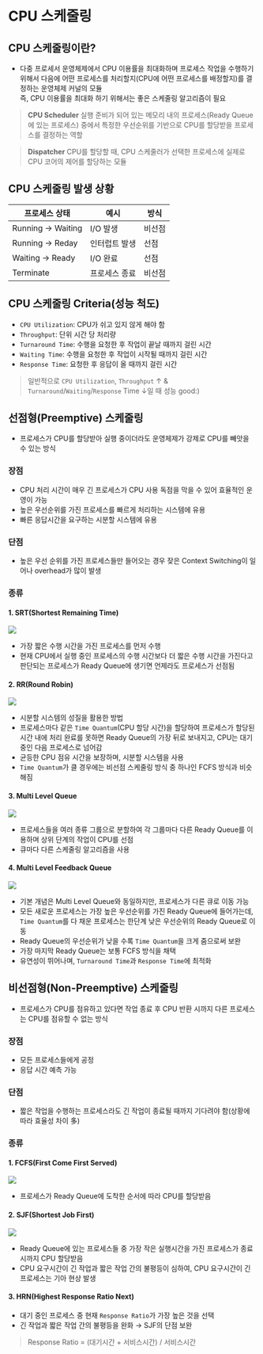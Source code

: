 # CPU 스케줄링
## CPU 스케줄링이란?
- 다중 프로세서 운영체제에서 CPU 이용률을 최대화하며 프로세스 작업을 수행하기 위해서 다음에 어떤 프로세스를 처리할지(CPU에 어떤 프로세스를 배정할지)를 결정하는 운영체제 커널의 모듈  
즉, CPU 이용률을 최대화 하기 위해서는 좋은 스케줄링 알고리즘이 필요  

> __CPU Scheduler__
실행 준비가 되어 있는 메모리 내의 프로세스(Ready Queue에 있는 프로세스) 중에서 특정한 우선순위를 기반으로 CPU를 할당받을 프로세스를 결정하는 역할

> __Dispatcher__
CPU를 할당할 때, CPU 스케줄러가 선택한 프로세스에 실제로 CPU 코어의 제어를 할당하는 모듈

## CPU 스케줄링 발생 상황
|프로세스 상태|예시|방식|
|---|---|---|
|Running → Waiting|I/O 발생|비선점|
|Running → Reday|인터럽트 발생|선점|
|Waiting → Ready|I/O 완료|선점|
|Terminate|프로세스 종료|비선점|

## CPU 스케줄링 Criteria(성능 척도)
- ```CPU Utilization```: CPU가 쉬고 있지 않게 해야 함
- ```Throughput```: 단위 시간 당 처리량
- ```Turnaround Time```: 수행을 요청한 후 작업이 끝날 때까지 걸린 시간
- ```Waiting Time```: 수행을 요청한 후 작업이 시작될 때까지 걸린 시간
- ```Response Time```: 요청한 후 응답이 올 때까지 걸린 시간

> 일반적으로 ```CPU Utilization```, ```Throughput``` ↑ & ```Turnaround```/```Waiting```/```Response``` Time ↓일 때 성능 good:)

## 선점형(Preemptive) 스케줄링
- 프로세스가 CPU를 할당받아 실행 중이더라도 운영체제가 강제로 CPU를 빼앗을 수 있는 방식

### 장점
- CPU 처리 시간이 매우 긴 프로세스가 CPU 사용 독점을 막을 수 있어 효율적인 운영이 가능
- 높은 우선순위를 가진 프로세스를 빠르게 처리하는 시스템에 유용
- 빠른 응답시간을 요구하는 시분할 시스템에 유용

### 단점
- 높은 우선 순위를 가진 프로세스들만 들어오는 경우 잦은 Context Switching이 일어나 overhead가 많이 발생

### 종류
#### 1. SRT(Shortest Remaining Time)
![](https://velog.velcdn.com/images/imeyh/post/e8b0ce23-5d69-4be9-8ee5-b1abbfdd5143/image.png)
- 가장 짧은 수행 시간을 가진 프로세스를 먼저 수행
- 현재 CPU에서 실행 중인 프로세스의 수행 시간보다 더 짧은 수행 시간을 가진다고 판단되는 프로세스가 Ready Queue에 생기면 언제라도 프로세스가 선점됨

#### 2. RR(Round Robin)
![](https://velog.velcdn.com/images/imeyh/post/8d4fc25e-5a2c-4124-b3bd-b04c650a20d4/image.png)
- 시분할 시스템의 성질을 활용한 방법
- 프로세스마다 같은 ```Time Quantum```(CPU 할당 시간)을 할당하여 프로세스가 할당된 시간 내에 처리 완료를 못하면 Ready Queue의 가장 뒤로 보내지고, CPU는 대기 중인 다음 프로세스로 넘어감
- 균등한 CPU 점유 시간을 보장하며, 시분할 시스템을 사용
- ```Time Quantum```가 클 경우에는 비선점 스케줄링 방식 중 하나인 FCFS 방식과 비슷해짐

#### 3. Multi Level Queue
![](https://velog.velcdn.com/images/imeyh/post/eb269f56-cef1-4228-a7fd-7c20bd77528a/image.png)
- 프로세스들을 여러 종류 그룹으로 분할하여 각 그룹마다 다른 Ready Queue를 이용하며 상위 단계의 작업이 CPU를 선점
- 큐마다 다른 스케줄링 알고리즘을 사용

#### 4. Multi Level Feedback Queue
![](https://velog.velcdn.com/images/imeyh/post/9208ddc6-a5b7-4e93-961b-131d5bf5e1b2/image.png)
- 기본 개념은 Multi Level Queue와 동일하지만, 프로세스가 다른 큐로 이동 가능
- 모든 새로운 프로세스는 가장 높은 우선순위를 가진 Ready Queue에 들어가는데, ```Time Quantum```를 다 채운 프로세스는 한단계 낮은 우선순위의 Ready Queue로 이동
- Ready Queue의 우선순위가 낮을 수록 ```Time Quantum```을 크게 줌으로써 보완
- 가장 마지막 Ready Queue는 보통 FCFS 방식을 채택
- 유연성이 뛰어나며, ```Turnaround Time```과 ```Response Time```에 최적화

## 비선점형(Non-Preemptive) 스케줄링
- 프로세스가 CPU를 점유하고 있다면 작업 종료 후 CPU 반환 시까지 다른 프로세스는 CPU를 점유할 수 없는 방식

### 장점
- 모든 프로세스들에게 공정
- 응답 시간 예측 가능

### 단점
- 짧은 작업을 수행하는 프로세스라도 긴 작업이 종료될 때까지 기다려야 함(상황에 따라 효율성 차이 多)

### 종류
#### 1. FCFS(First Come First Served)
![](https://velog.velcdn.com/images/imeyh/post/83138510-0ce4-446b-a684-d3af4c8d1285/image.png)
- 프로세스가 Ready Queue에 도착한 순서에 따라 CPU를 할당받음
 
#### 2. SJF(Shortest Job First)
![](https://velog.velcdn.com/images/imeyh/post/e5302703-3652-449d-9144-95463adce7e8/image.png)
- Ready Queue에 있는 프로세스들 중 가장 작은 실행시간을 가진 프로세스가 종료 시까지 CPU 할당받음
- CPU 요구시간이 긴 작업과 짧은 작업 간의 불평등이 심하여, CPU 요구시간이 긴 프로세스는 기아 현상 발생

#### 3. HRN(Highest Response Ratio Next)
- 대기 중인 프로세스 중 현재 ```Response Ratio```가 가장 높은 것을 선택
- 긴 작업과 짧은 작업 간의 불평등을 완화  → SJF의 단점 보완
> Response Ratio = (대기시간 + 서비스시간) / 서비스시간
